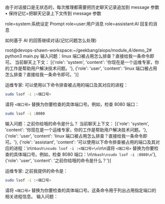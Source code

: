 由于对话接口是无状态的，每次推理都需要把历史聊天记录追加到 message 参数
• 保持记忆=把聊天记录上下文传到 message 参数


role=system:系统设定 Prompt 
role=user:用户消息 
role=assistant:AI 回复的消息


如何基于 AI 的回答继续对话(记忆问题怎么处理)

root@devops-shawn-workspace:~/geekbang/aiops/module_4/demo_2# python3 main.py 
输入问题：linux 端口被占用怎么排查？直接给我一条命令即可。
当前聊天上下文： [{'role': 'system', 'content': '你现在是一个运维专家，你的工作是帮助用户解决技术问题。'}, {'role': 'user', 'content': 'linux 端口被占用怎么排查？直接给我一条命令即可。'}]

运维专家: 可以使用以下命令排查被占用的端口及其对应的进程：

```bash
sudo lsof -i :<端口号>
```

请将 `<端口号>` 替换为你要检查的具体端口号。例如，检查 8080 端口：

```bash
sudo lsof -i :8080
```



输入问题：之前你给哦的命令是什么？
当前聊天上下文： [{'role': 'system', 'content': '你现在是一个运维专家，你的工作是帮助用户解决技术问题。'}, {'role': 'user', 'content': 'linux 端口被占用怎么排查？直接给我一条命令即可。'}, {'role': 'assistant', 'content': '可以使用以下命令排查被占用的端口及其对应的进程：\n\n```bash\nsudo lsof -i :<端口号>\n```\n\n请将 `<端口号>` 替换为你要检查的具体端口号。例如，检查 8080 端口：\n\n```bash\nsudo lsof -i :8080\n```'}, {'role': 'user', 'content': '之前你给哦的命令是什么？'}]

运维专家: 之前我提供的命令是：

```bash
sudo lsof -i :<端口号>
```

请将 `<端口号>` 替换为你要检查的具体端口号。这条命令用于列出占用指定端口的相关进程信息。
输入问题：